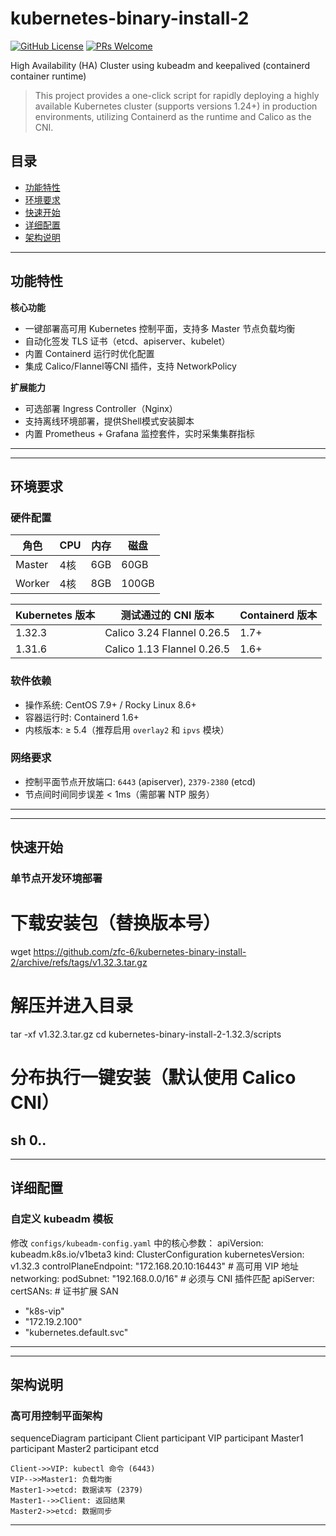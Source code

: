 # kubernetes-binary-install-2
[![GitHub License](https://img.shields.io/github/license/zfc-6/kubernetes-binary-install-2)](https://github.com/zfc-6/kubernetes-binary-install-2)
[![PRs Welcome](https://img.shields.io/badge/PRs-welcome-brightgreen)](CONTRIBUTING.md)

High Availability (HA) Cluster using kubeadm and keepalived (containerd container runtime)

>This project provides a one-click script for rapidly deploying a highly available Kubernetes cluster (supports versions 1.24+) in production environments, utilizing Containerd as the runtime and Calico as the CNI.

## 目录
- [功能特性](#功能特性)
- [环境要求](#环境要求)
- [快速开始](#快速开始)
- [详细配置](#详细配置)
- [架构说明](#架构说明)

---
## 功能特性
**核心功能**
- 一键部署高可用 Kubernetes 控制平面，支持多 Master 节点负载均衡
- 自动化签发 TLS 证书（etcd、apiserver、kubelet）
- 内置 Containerd 运行时优化配置
- 集成 Calico/Flannel等CNI 插件，支持 NetworkPolicy

**扩展能力**
- 可选部署 Ingress Controller（Nginx）
- 支持离线环境部署，提供Shell模式安装脚本
- 内置 Prometheus + Grafana 监控套件，实时采集集群指标
---

---
## 环境要求
### **硬件配置**
| 角色       | CPU  | 内存 | 磁盘  |
|------------|------|------|-------|
| Master     | 4核  | 6GB  | 60GB  | 
| Worker     | 4核  | 8GB  | 100GB |

| Kubernetes 版本 |        测试通过的 CNI 版本        |  Containerd 版本 |
|-----------------|-----------------------------------|------------------|
| 1.32.3          | Calico 3.24  Flannel 0.26.5       | 1.7+             |
| 1.31.6          | Calico 1.13  Flannel 0.26.5       | 1.6+             |

### **软件依赖**
- 操作系统: CentOS 7.9+ / Rocky Linux 8.6+
- 容器运行时: Containerd 1.6+
- 内核版本: ≥ 5.4（推荐启用 `overlay2` 和 `ipvs` 模块）

### **网络要求**
- 控制平面节点开放端口: `6443` (apiserver), `2379-2380` (etcd)
- 节点间时间同步误差 < 1ms（需部署 NTP 服务）
---

---
## 快速开始
### 单节点开发环境部署
# 下载安装包（替换版本号）
wget https://github.com/zfc-6/kubernetes-binary-install-2/archive/refs/tags/v1.32.3.tar.gz

# 解压并进入目录
tar -xf v1.32.3.tar.gz
cd kubernetes-binary-install-2-1.32.3/scripts

# 分布执行一键安装（默认使用 Calico CNI）
sh 0..
---

---
## 详细配置
### 自定义 kubeadm 模板
修改 `configs/kubeadm-config.yaml` 中的核心参数：
apiVersion: kubeadm.k8s.io/v1beta3
kind: ClusterConfiguration
kubernetesVersion: v1.32.3
controlPlaneEndpoint: "172.168.20.10:16443"  # 高可用 VIP 地址
networking:
  podSubnet: "192.168.0.0/16"         # 必须与 CNI 插件匹配
apiServer:
  certSANs:                           # 证书扩展 SAN
  - "k8s-vip"
  - "172.19.2.100"
  - "kubernetes.default.svc"
---

---
## 架构说明
### 高可用控制平面架构
sequenceDiagram
    participant Client
    participant VIP
    participant Master1
    participant Master2
    participant etcd

    Client->>VIP: kubectl 命令 (6443)
    VIP-->>Master1: 负载均衡
    Master1->>etcd: 数据读写 (2379)
    Master1-->>Client: 返回结果
    Master2->>etcd: 数据同步
---
